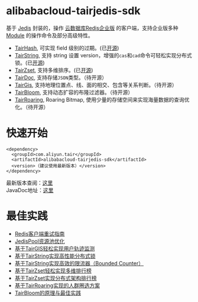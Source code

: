 # alibabacloud-tairjedis-sdk

基于 [Jedis](https://github.com/xetorthio/jedis) 封装的，操作 [云数据库Redis企业版](https://help.aliyun.com/document_detail/145957.html) 的客户端，支持企业版多种 [Module](https://help.aliyun.com/document_detail/146579.html) 的操作命令及部分高级特性。
- [TairHash](https://help.aliyun.com/document_detail/145970.html), 可实现 field 级别的过期。(已[开源](https://github.com/alibaba/TairHash))
- [TairString](https://help.aliyun.com/document_detail/145902.html), 支持 string 设置 version，增强的`cas`和`cad`命令可轻松实现分布式锁。(已[开源](https://github.com/alibaba/TairString))
- [TairZset](https://help.aliyun.com/document_detail/292812.html), 支持多维排序。(已[开源](https://github.com/alibaba/TairZset))
- [TairDoc](https://help.aliyun.com/document_detail/145940.html), 支持存储`JSON`类型。（待开源）
- [TairGis](https://help.aliyun.com/document_detail/145971.html), 支持地理位置点、线、面的相交、包含等关系判断。（待开源）
- [TairBloom](https://help.aliyun.com/document_detail/145972.html), 支持动态扩容的布隆过滤器。（待开源）
- [TairRoaring](https://help.aliyun.com/document_detail/311433.html), Roaring Bitmap, 使用少量的存储空间来实现海量数据的查询优化。（待开源）

# 快速开始

```
<dependency>
  <groupId>com.aliyun.tair</groupId>
  <artifactId>alibabacloud-tairjedis-sdk</artifactId>
  <version>（建议使用最新版本）</version>
</dependency>
```

最新版本查阅：[这里](https://s01.oss.sonatype.org/#nexus-search;quick~alibabacloud-tairjedis-sdk)  
JavaDoc地址：[这里](https://javadoc.io/doc/com.aliyun.tair/alibabacloud-tairjedis-sdk/latest/index.html)

# 最佳实践
- [Redis客户端重试指南](https://help.aliyun.com/document_detail/303129.html)
- [JedisPool资源池优化](https://help.aliyun.com/document_detail/98726.html)  
- [基于TairGIS轻松实现用户轨迹监测](https://help.aliyun.com/document_detail/163537.html)
- [基于TairString实现高性能分布式锁](https://help.aliyun.com/document_detail/146758.html)
- [基于TairString实现高效的限流器（Bounded Counter）](https://help.aliyun.com/document_detail/147113.html)
- [基于TairZset轻松实现多维排行榜](https://help.aliyun.com/document_detail/313857.html)
- [基于TairZset实现分布式架构排行榜](https://help.aliyun.com/document_detail/356661.html)
- [基于TairRoaring实现的人群圈选方案](https://help.aliyun.com/document_detail/311920.html)
- [TairBloom的原理与最佳实践](https://help.aliyun.com/document_detail/393569.html)
